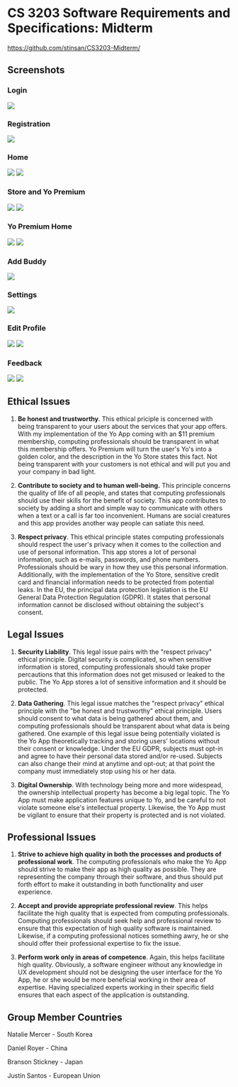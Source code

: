 # CS 3203 Software Requirements and Specifications: Midterm
https://github.com/stinsan/CS3203-Midterm/

## Screenshots
### Login
![](https://github.com/stinsan/CS3203-Midterm/blob/master/img/login.png)

### Registration
![](https://github.com/stinsan/CS3203-Midterm/blob/master/img/register.png)

### Home
![](https://github.com/stinsan/CS3203-Midterm/blob/master/img/home.png)
![](https://github.com/stinsan/CS3203-Midterm/blob/master/img/home-send.png)

### Store and Yo Premium
![](https://github.com/stinsan/CS3203-Midterm/blob/master/img/store.png)
![](https://github.com/stinsan/CS3203-Midterm/blob/master/img/store-bought.png)

### Yo Premium Home 
![](https://github.com/stinsan/CS3203-Midterm/blob/master/img/home-premium.png)
![](https://github.com/stinsan/CS3203-Midterm/blob/master/img/home-send-premium.png)

### Add Buddy
![](https://github.com/stinsan/CS3203-Midterm/blob/master/img/buddy.png)

### Settings
![](https://github.com/stinsan/CS3203-Midterm/blob/master/img/settings.png)

### Edit Profile
![](https://github.com/stinsan/CS3203-Midterm/blob/master/img/edit.png)
![](https://github.com/stinsan/CS3203-Midterm/blob/master/img/edit-new-user.png)

### Feedback
![](https://github.com/stinsan/CS3203-Midterm/blob/master/img/feedback.png)
![](https://github.com/stinsan/CS3203-Midterm/blob/master/img/feedback-confirmation.png)


## Ethical Issues
1. **Be honest and trustworthy**. This ethical priciple is concerned with being transparent to your users about the services that
your app offers. With my implementation of the Yo App coming with an $11 premium membership, computing professionals should be 
transparent in what this membership offers. Yo Premium will turn the user's Yo's into a golden color, and 
the description in the Yo Store states this fact. Not being transparent with your customers is not ethical 
and will put you and your company in bad light.

2. **Contribute to society and to human well-being.** This principle concerns the quality of life of all people, and states that 
computing professionals should use their skills for the benefit of society.
This app contributes to society by adding a short and simple way to communicate
with others when a text or a call is far too inconvenient. Humans are social creatures and this app provides another way people can 
satiate this need.

3. **Respect privacy**. This ethical principle states computing professionals should respect the user's privacy when it comes to the
collection and use of personal information. This app stores a lot of personal information, such as e-mails, passwords, and phone numbers. Professionals should be wary in how they use this personal information. Additionally, with the implementation of the Yo Store, 
sensitive credit card and financial information needs to be protected from potential leaks.
In the EU, the principal data protection legislation is the EU General Data Protection Regulation (GDPR).
It states that personal information cannot be disclosed without obtaining the subject's consent.

## Legal Issues
1. **Security Liability**. This legal issue pairs with the "respect privacy" ethical principle. Digital security is complicated, so
when sensitive information is stored, computing professionals should take proper percautions that this information does not get misused or leaked to the public. The Yo App stores a lot of sensitive information and it should be protected.

2. **Data Gathering**. This legal issue matches the "respect privacy" ethical principle with the "be honest and trustworthy" ethical principle. Users should consent to what data is being gathered about them, and computing professionals should be transparent about
what data is being gathered. One example of this legal issue being potentially violated is the Yo App theoretically tracking and storing users' locations without their consent or knowledge. Under the EU GDPR, subjects must opt-in and agree to have their personal data stored and/or re-used. Subjects can also change their mind at anytime and opt-out; at that point the company must immediately stop using his or her data.

3. **Digital Ownership**. With technology being more and more widespead, the ownership intellectual property has become a big legal topic. The Yo App must make application features unique to Yo, and be careful to not violate someone else's intellectual property. Likewise, the Yo App must be vigilant to ensure that their property is protected and is not violated.


## Professional Issues
1. **Strive to achieve high quality in both the processes and products of professional work**. The computing professionals who make the Yo App should strive to make their app as high quality as possible. They are representing the company through their software, and thus should put forth effort to make it outstanding in both functionality and user experience.

2. **Accept and provide appropriate professional review**. This helps facilitate the high quality that is expected from computing professionals. Computing professionals should seek help and professional review to ensure that this expectation of high quality software is maintained. Likewise, if a computing professional notices something awry, he or she should offer their professional expertise to fix the issue. 

3. **Perform work only in areas of competence**. Again, this helps facilitate high quality. Obviously, a software engineer without any knowledge in UX development should not be designing the user interface for the Yo App, he or she would be more beneficial working in their area of expertise. Having specialized experts working in their specific field ensures that each aspect of the application is outstanding.

## Group Member Countries
Natalie Mercer - South Korea

Daniel Royer - China

Branson Stickney - Japan

Justin Santos - European Union
